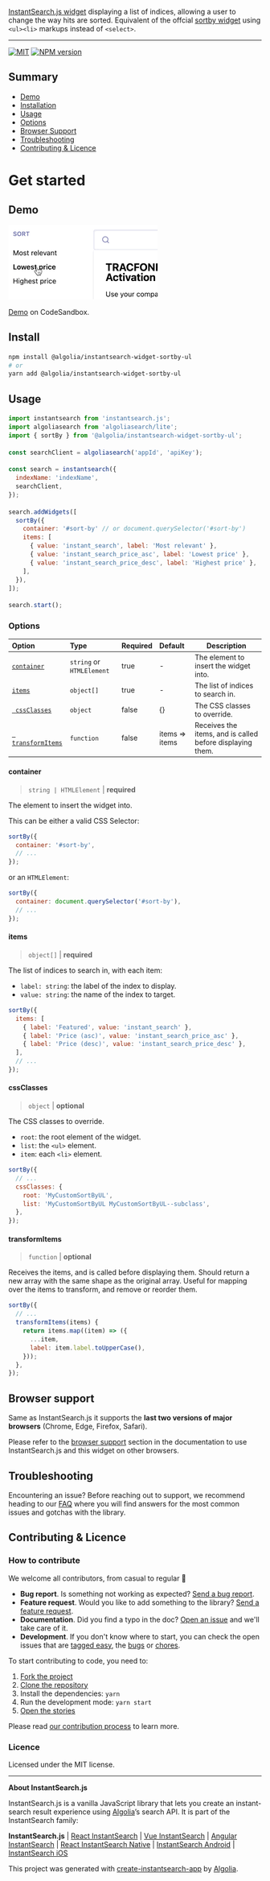 [InstantSearch.js widget](https://www.algolia.com/?utm_source=instantsearch.js&utm_campaign=repository) displaying a list of indices, allowing a user to change the way hits are sorted. Equivalent of the offcial [sortby widget](https://www.algolia.com/doc/api-reference/widgets/sort-by/js/) using `<ul><li>` markups instead of `<select>`.

---

[![MIT](https://img.shields.io/npm/l/@algolia/instantsearch-widget-sortby-ul)](./LICENSE) [![NPM version](http://img.shields.io/npm/v/@algolia/instantsearch-widget-sortby-ul.svg)](https://npmjs.org/package/@algolia/instantsearch-widget-sortby-ul)

## Summary

- [Demo](#demo)
- [Installation](#install)
- [Usage](#usage)
- [Options](#options)
- [Browser Support](#browser-support)
- [Troubleshooting](#Troubleshooting)
- [Contributing & Licence](#contributing--licence)

# Get started

## Demo

<p align="left"><img src="capture.gif" alt="A capture of the React InstantSearch SortByUL widget" /></p>

[Demo](https://codesandbox.io/s/github/algolia/instantsearch-widget-sortby-ul?file=/example/index.ts) on CodeSandbox.

## Install

```bash
npm install @algolia/instantsearch-widget-sortby-ul
# or
yarn add @algolia/instantsearch-widget-sortby-ul
```

## Usage

```js
import instantsearch from 'instantsearch.js';
import algoliasearch from 'algoliasearch/lite';
import { sortBy } from '@algolia/instantsearch-widget-sortby-ul';

const searchClient = algoliasearch('appId', 'apiKey');

const search = instantsearch({
  indexName: 'indexName',
  searchClient,
});

search.addWidgets([
  sortBy({
    container: '#sort-by' // or document.querySelector('#sort-by')
    items: [
      { value: 'instant_search', label: 'Most relevant' },
      { value: 'instant_search_price_asc', label: 'Lowest price' },
      { value: 'instant_search_price_desc', label: 'Highest price' },
    ],
  }),
]);

search.start();
```

### Options

| Option | Type | Required | Default | Description |
| :-- | :-- | :-- | :-- | --- |
| [`container`](#container) | `string` or `HTMLElement` | true | - | The element to insert the widget into. |
| [`items`](#items) | `object[]` | true | - | The list of indices to search in. |
| [` cssClasses`](#cssclasses) | `object` | false | {} | The CSS classes to override. |
| [` transformItems`](#transformitems) | `function` | false | items => items | Receives the items, and is called before displaying them. |

#### container

> `string | HTMLElement` | **required**

The element to insert the widget into.

This can be either a valid CSS Selector:

```js
sortBy({
  container: '#sort-by',
  // ...
});
```

or an `HTMLElement`:

```js
sortBy({
  container: document.querySelector('#sort-by'),
  // ...
});
```

#### items

> `object[]` | **required**

The list of indices to search in, with each item:

- `label: string`: the label of the index to display.
- `value: string`: the name of the index to target.

```js
sortBy({
  items: [
    { label: 'Featured', value: 'instant_search' },
    { label: 'Price (asc)', value: 'instant_search_price_asc' },
    { label: 'Price (desc)', value: 'instant_search_price_desc' },
  ],
  // ...
});
```

#### cssClasses

> `object` | **optional**

The CSS classes to override.

- `root`: the root element of the widget.
- `list`: the `<ul>` element.
- `item`: each `<li>` element.

```js
sortBy({
  // ...
  cssClasses: {
    root: 'MyCustomSortByUL',
    list: 'MyCustomSortByUL MyCustomSortByUL--subclass',
  },
});
```

#### transformItems

> `function` | **optional**

Receives the items, and is called before displaying them. Should return a new array with the same shape as the original array. Useful for mapping over the items to transform, and remove or reorder them.

```js
sortBy({
  // ...
  transformItems(items) {
    return items.map((item) => ({
      ...item,
      label: item.label.toUpperCase(),
    }));
  },
});
```

## Browser support

Same as InstantSearch.js it supports the **last two versions of major browsers** (Chrome, Edge, Firefox, Safari).

Please refer to the [browser support](https://www.algolia.com/doc/guides/building-search-ui/installation/js/#browser-support) section in the documentation to use InstantSearch.js and this widget on other browsers.

## Troubleshooting

Encountering an issue? Before reaching out to support, we recommend heading to our [FAQ](https://www.algolia.com/doc/guides/building-search-ui/troubleshooting/faq/js/) where you will find answers for the most common issues and gotchas with the library.

## Contributing & Licence

### How to contribute

We welcome all contributors, from casual to regular 💙

- **Bug report**. Is something not working as expected? [Send a bug report](https://github.com/algolia/js-sort-by/issues/new?template=Bug_report.md).
- **Feature request**. Would you like to add something to the library? [Send a feature request](https://github.com/algolia/js-sort-by/issues/new?template=Feature_request.md).
- **Documentation**. Did you find a typo in the doc? [Open an issue](https://github.com/algolia/js-sort-by/issues/new) and we'll take care of it.
- **Development**. If you don't know where to start, you can check the open issues that are [tagged easy](https://github.com/algolia/js-sort-by/issues?q=is%3Aopen+is%3Aissue+label%3A%22Difficulty%3A++++++%E2%9D%84%EF%B8%8F+easy%22), the [bugs](https://github.com/algolia/js-sort-by/issues?q=is%3Aissue+is%3Aopen+label%3A%22%E2%9D%A4+Bug%22) or [chores](https://github.com/algolia/js-sort-by/issues?q=is%3Aissue+is%3Aopen+label%3A%22%E2%9C%A8+Chore%22).

To start contributing to code, you need to:

1.  [Fork the project](https://help.github.com/articles/fork-a-repo/)
1.  [Clone the repository](https://help.github.com/articles/cloning-a-repository/)
1.  Install the dependencies: `yarn`
1.  Run the development mode: `yarn start`
1.  [Open the stories](http://localhost:3000)

Please read [our contribution process](CONTRIBUTING.md) to learn more.

### Licence

Licensed under the MIT license.

---

**About InstantSearch.js**

InstantSearch.js is a vanilla JavaScript library that lets you create an instant-search result experience using [Algolia][algolia-website]’s search API. It is part of the InstantSearch family:

**InstantSearch.js** | [React InstantSearch][react-instantsearch-github] | [Vue InstantSearch][vue-instantsearch-github] | [Angular InstantSearch][instantsearch-angular-github] | [React InstantSearch Native][react-instantsearch-github] | [InstantSearch Android][instantsearch-android-github] | [InstantSearch iOS][instantsearch-ios-github]

This project was generated with [create-instantsearch-app](https://github.com/algolia/create-instantsearch-app) by [Algolia](https://algolia.com).

<!-- Links -->

[algolia-website]: https://www.algolia.com/?utm_source=instantsearch.js-widget&utm_campaign=repository
[react-instantsearch-github]: https://github.com/algolia/react-instantsearch/
[vue-instantsearch-github]: https://github.com/algolia/vue-instantsearch
[instantsearch-android-github]: https://github.com/algolia/instantsearch-android
[instantsearch-ios-github]: https://github.com/algolia/instantsearch-ios
[instantsearch-angular-github]: https://github.com/algolia/angular-instantsearch
